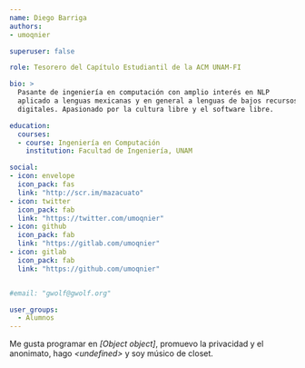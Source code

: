 ```yaml
---
name: Diego Barriga
authors:
- umoqnier

superuser: false

role: Tesorero del Capítulo Estudiantil de la ACM UNAM-FI

bio: >
  Pasante de ingeniería en computación con amplio interés en NLP
  aplicado a lenguas mexicanas y en general a lenguas de bajos recursos
  digitales. Apasionado por la cultura libre y el software libre.

education:
  courses:
  - course: Ingeniería en Computación
    institution: Facultad de Ingeniería, UNAM

social:
- icon: envelope
  icon_pack: fas
  link: "http://scr.im/mazacuato"
- icon: twitter
  icon_pack: fab
  link: "https://twitter.com/umoqnier"
- icon: github
  icon_pack: fab
  link: "https://gitlab.com/umoqnier"
- icon: gitlab
  icon_pack: fab
  link: "https://github.com/umoqnier"


#email: "gwolf@gwolf.org"

user_groups:
  - Alumnos
---
```


Me gusta programar en *[Object object]*, promuevo la privacidad y el anonimato,
hago *&lt;undefined&gt;* y soy músico de closet.

